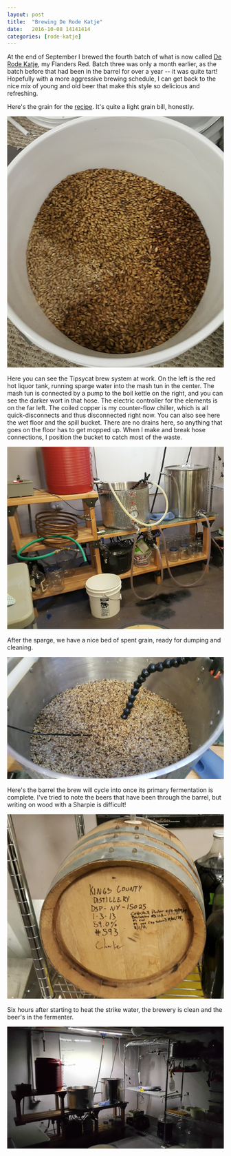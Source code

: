 ```yaml
---
layout: post
title:  "Brewing De Rode Katje"
date:   2016-10-08 14141414
categories: [rode-katje]
---
```


At the end of September I brewed the fourth batch of what is now called [De
Rode Katje](/beers/de-rode-katje.html), my Flanders Red.
Batch three was only a month earlier, as the batch before that had been in the
barrel for over a year -- it was quite tart!  Hopefully with a more aggressive
brewing schedule, I can get back to the nice mix of young and old beer that
make this style so delicious and refreshing.

Here's the grain for the [recipe](/beers/de-rode-katje.html).  It's quite a
light grain bill, honestly.

![Pre-grind Grain](/img/rode-katje-grain.png)

Here you can see the Tipsycat brew system at work.  On the left is the red hot liquor tank, running sparge water into the mash tun in the center.
The mash tun is connected by a pump to the boil kettle on the right, and you can see the darker wort in that hose.
The electric controller for the elements is on the far left.
The coiled copper is my counter-flow chiller, which is all quick-disconnects and thus disconnected right now.
You can also see here the wet floor and the spill bucket.
There are no drains here, so anything that goes on the floor has to get mopped up.
When I make and break hose connections, I position the bucket to catch most of the waste.

![Sparging](/img/rode-katje-sparge-brewery.png)

After the sparge, we have a nice bed of spent grain, ready for dumping and cleaning.

![Spent Grain](/img/rode-katje-spent-grain.png)

Here's the barrel the brew will cycle into once its primary fermentation is complete.
I've tried to note the beers that have been through the barrel, but writing on wood with a Sharpie is difficult!

![Solera Barrel](/img/rode-katje-barrel.png)

Six hours after starting to heat the strike water, the brewery is clean and the beer's in the fermenter.

![Goodnight, Brewery](/img/rode-katje-goodnight.png)

